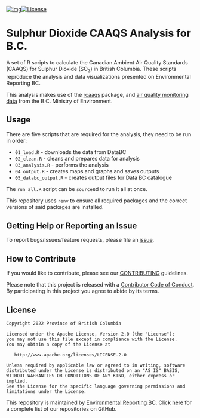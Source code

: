 [![img](https://img.shields.io/badge/Lifecycle-Stable-97ca00)](https://github.com/bcgov/repomountie/blob/master/doc/lifecycle-badges.md)[![License](https://img.shields.io/badge/License-Apache%202.0-blue.svg)](https://opensource.org/licenses/Apache-2.0)


# Sulphur Dioxide CAAQS Analysis for B.C.

A set of R scripts to calculate the Canadian Ambient Air Quality Standards (CAAQS) 
for Sulphur Dioxide (SO<sub>2</sub>) in British Columbia. 
These scripts reproduce the analysis and data visualizations presented on 
Environmental Reporting BC. 

<!-- Add link like: http://www.env.gov.bc.ca/soe/indicators/air/ozone.html -->

This analysis makes use of the [rcaaqs](https://github.com/bcgov/rcaaqs) package, and [air quality monitoring data](http://catalogue.data.gov.bc.ca/dataset/air-quality-monitoring-verified-hourly-data-and-station-data) from the B.C. Ministry of Environment.

## Usage

There are five scripts that are required for the analysis, they need to be run in order:

- `01_load.R` - downloads the data from DataBC
- `02_clean.R` - cleans and prepares data for analysis
- `03_analysis.R` - performs the analysis
- `04_output.R` - creates maps and graphs and saves outputs
- `05_databc_output.R` - creates output files for Data BC catalogue

The `run_all.R` script can be `source`ed to run it all at once.

This repository uses `renv` to ensure all required packages and the correct
versions of said packages are installed. 

## Getting Help or Reporting an Issue

To report bugs/issues/feature requests, please file an [issue](https://github.com/bcgov/so2-caaqs-analysis/issues/).

## How to Contribute

If you would like to contribute, please see our [CONTRIBUTING](CONTRIBUTING.md) guidelines.

Please note that this project is released with a [Contributor Code of Conduct](CODE_OF_CONDUCT.md). By participating in this project you agree to abide by its terms.

## License

    Copyright 2022 Province of British Columbia

    Licensed under the Apache License, Version 2.0 (the "License");
    you may not use this file except in compliance with the License.
    You may obtain a copy of the License at 

       http://www.apache.org/licenses/LICENSE-2.0

    Unless required by applicable law or agreed to in writing, software
    distributed under the License is distributed on an "AS IS" BASIS,
    WITHOUT WARRANTIES OR CONDITIONS OF ANY KIND, either express or implied.
    See the License for the specific language governing permissions and
    limitations under the License.

This repository is maintained by [Environmental Reporting BC](http://www2.gov.bc.ca/gov/content?id=FF80E0B985F245CEA62808414D78C41B). Click [here](https://github.com/bcgov/EnvReportBC) for a complete list of our repositories on GitHub.
